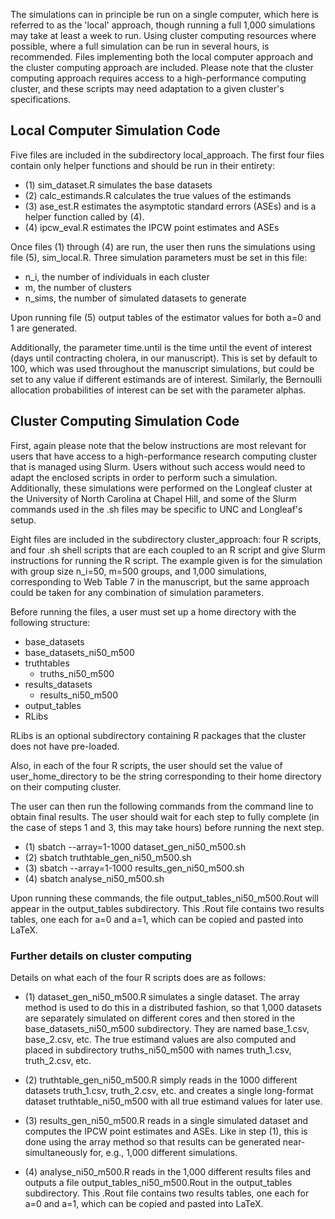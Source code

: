 The simulations can in principle be run on a single computer, which here is referred to as the 'local' approach, though running a full 1,000 simulations may take at least a week to run. Using cluster computing resources where possible, where a full simulation can be run in several hours, is recommended. Files implementing both the local computer approach and the cluster computing approach are included. Please note that the cluster computing approach requires access to a high-performance computing cluster, and these scripts may need adaptation to a given cluster's specifications.

## Local Computer Simulation Code
Five files are included in the subdirectory local\_approach. The first four files contain only helper functions and should be run in their entirety:

* (1) sim\_dataset.R simulates the base datasets
* (2) calc\_estimands.R calculates the true values of the estimands
* (3) ase\_est.R estimates the asymptotic standard errors (ASEs) and is a helper function called by (4). 
* (4) ipcw\_eval.R estimates the IPCW point estimates and ASEs

Once files (1) through (4) are run, the user then runs the simulations using file (5), sim_local.R. Three simulation parameters must be set in this file: 

* n\_i, the number of individuals in each cluster
* m, the number of clusters
* n\_sims, the number of simulated datasets to generate

Upon running file (5) output tables of the estimator values for both a=0 and 1 are generated. 

Additionally, the parameter time.until is the time until the event of interest (days until contracting cholera, in our manuscript). This is set by default to 100, which was used throughout the manuscript simulations, but could be set to any value if different estimands are of interest. Similarly, the Bernoulli allocation probabilities of interest can be set with the parameter alphas. 

## Cluster Computing Simulation Code

First, again please note that the below instructions are most relevant for users that have access to a high-performance research computing cluster that is managed using Slurm. Users without such access would need to adapt the enclosed scripts in order to perform such a simulation. Additionally, these simulations were performed on the Longleaf cluster at the University of North Carolina at Chapel Hill, and some of the Slurm commands used in the .sh files may be specific to UNC and Longleaf's setup.

Eight files are included in the subdirectory cluster\_approach: four R scripts, and four .sh shell scripts that are each coupled to an R script and give Slurm instructions for running the R script. The example given is for the simulation with group size n_i=50, m=500 groups, and 1,000 simulations, corresponding to Web Table 7 in the manuscript, but the same approach could be taken for any combination of simulation parameters. 

Before running the files, a user must set up a home directory with the following structure:

* base_datasets
 * base\_datasets\_ni50\_m500
* truthtables
    * truths\_ni50\_m500
* results_datasets
    * results\_ni50\_m500
* output\_tables
* RLibs

RLibs is an optional subdirectory containing R packages that the cluster does not have pre-loaded.

Also, in each of the four R scripts, the user should set the value of user_home_directory to be the string corresponding to their home directory on their computing cluster. 

The user can then run the following commands from the command line to obtain final results. The user should wait for each step to fully complete (in the case of steps 1 and 3, this may take hours) before running the next step. 

* (1) sbatch --array=1-1000 dataset\_gen\_ni50\_m500.sh
* (2) sbatch truthtable\_gen\_ni50\_m500.sh
* (3) sbatch --array=1-1000 results\_gen\_ni50\_m500.sh
* (4) sbatch analyse\_ni50\_m500.sh

Upon running these commands, the file output\_tables\_ni50\_m500.Rout will appear in the output\_tables subdirectory. This .Rout file contains two results tables, one each for a=0 and a=1, which can be copied and pasted into LaTeX. 

### Further details on cluster computing
Details on what each of the four R scripts does are as follows:

* (1) dataset\_gen\_ni50\_m500.R simulates a single dataset. The array method is used to do this in a distributed fashion, so that 1,000 datasets are separately simulated on different cores and then stored in the base\_datasets\_ni50\_m500 subdirectory. They are named base\_1.csv, base\_2.csv, etc. The true estimand values are also computed and placed in subdirectory truths\_ni50\_m500 with names truth\_1.csv, truth\_2.csv, etc. 

* (2) truthtable\_gen\_ni50\_m500.R simply reads in the 1000 different datasets truth\_1.csv, truth\_2.csv, etc. and creates a single long-format dataset truthtable\_ni50\_m500 with all true estimand values for later use. 

* (3) results\_gen\_ni50\_m500.R reads in a single simulated dataset and computes the IPCW point estimates and ASEs. Like in step (1), this is done using the array method so that results can be generated near-simultaneously for, e.g., 1,000 different simulations. 

* (4) analyse\_ni50\_m500.R reads in the 1,000 different results files and outputs a file output\_tables\_ni50\_m500.Rout in the output\_tables subdirectory. This .Rout file contains two results tables, one each for a=0 and a=1, which can be copied and pasted into LaTeX. 

